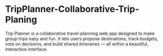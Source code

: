 # TripPlanner-Collaborative-Trip-Planing
Trip Planner is a collaborative travel-planning web app designed to make group trips easy and fun. It lets users propose destinations, track budgets, vote on decisions, and build shared itineraries — all within a beautiful, interactive interface.

